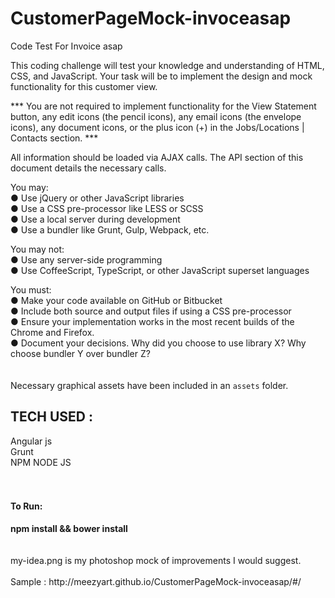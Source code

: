 # CustomerPageMock-invoceasap
Code Test For Invoice asap

This coding challenge will test your knowledge and understanding of HTML, CSS, and JavaScript.  Your task will be to implement the design and mock functionality for this customer view.

*** You are not required to implement functionality for the View Statement button, any edit icons (the pencil icons), any email icons (the envelope icons), any document icons, or the plus icon (+) in the Jobs/Locations | Contacts section. ***

All information should be loaded via AJAX calls.  The API section of this document details the necessary calls.

You may:<br>
●	Use jQuery or other JavaScript libraries<br>
●	Use a CSS pre-processor like LESS or SCSS<br>
●	Use a local server during development<br>
●	Use a bundler like Grunt, Gulp, Webpack, etc.<br>

You may not:<br>
●	Use any server-side programming<br>
●	Use CoffeeScript, TypeScript, or other JavaScript superset languages<br>

You must:<br>
●	Make your code available on GitHub or Bitbucket<br>
●	Include both source and output files if using a CSS pre-processor<br>
●	Ensure your implementation works in the most recent builds of the Chrome and Firefox.<br>
●	Document your decisions.  Why did you choose to use library X?  Why choose bundler Y over bundler Z?<br>
<br><br>
Necessary graphical assets have been included in an <code>assets</code> folder.<br>


<h2>TECH USED :</h2>
Angular js <br>
Grunt<br>
NPM NODE JS<br>
<br><br>
<h4>To Run:</h4>
<b>npm install && bower install</b><br>
<br>
<br>
my-idea.png is my photoshop mock of improvements I would suggest.<br>
<br>
Sample : http://meezyart.github.io/CustomerPageMock-invoceasap/#/



